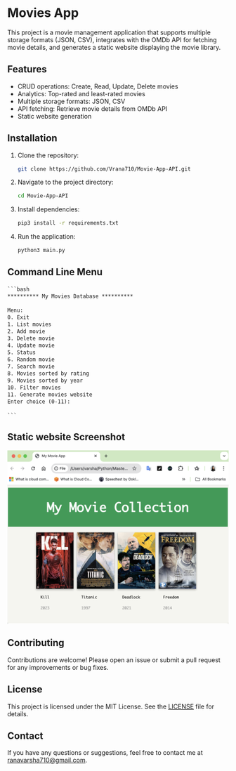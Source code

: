 # Movies App

This project is a movie management application that supports multiple storage formats (JSON, CSV), integrates with the OMDb API for fetching movie details, and generates a static website displaying the movie library.

## Features

- CRUD operations: Create, Read, Update, Delete movies
- Analytics: Top-rated and least-rated movies
- Multiple storage formats: JSON, CSV
- API fetching: Retrieve movie details from OMDb API
- Static website generation

## Installation

1. Clone the repository:
    ```bash
    git clone https://github.com/Vrana710/Movie-App-API.git 
    ```

2. Navigate to the project directory:
    ```bash
    cd Movie-App-API
    ```

3. Install dependencies:
    ```bash
    pip3 install -r requirements.txt
    ```

4. Run the application:
    ```bash
    python3 main.py
    ```

## Command Line Menu
    ```bash
    ********** My Movies Database **********

    Menu:
    0. Exit
    1. List movies
    2. Add movie
    3. Delete movie
    4. Update movie
    5. Status
    6. Random movie
    7. Search movie
    8. Movies sorted by rating
    9. Movies sorted by year
    10. Filter movies
    11. Generate movies website
    Enter choice (0-11): 

    ```

## Static website Screenshot
    
 ![Movies static website](./assets/image/static_website.png)
    

## Contributing

Contributions are welcome! Please open an issue or submit a pull request for any improvements or bug fixes.

## License

This project is licensed under the MIT License. See the [LICENSE](LICENSE) file for details.

## Contact

If you have any questions or suggestions, feel free to contact me at [ranavarsha710@gmail.com](mailto:ranavarsha710@gmail.com).

